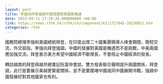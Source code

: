 ```yaml
---
layout: post
title: 李強向拜登強調中國發展對美國是機遇
date: 2023-09-11 17:59:20.000000000 +08:00
link: https://news.rthk.hk/rthk/ch/component/k2/1717845-20230911.htm
categories: rthk
---
```


國務院總理李強和美國總統拜登，在印度出席二十國集團領導人峰會期間，簡短交流，外交部指，李強向拜登強調，中國的發展對美國是機遇而不是挑戰，中美兩國應加強交流。拜登表示美方希望中國經濟不斷增長，不會阻止中國經濟的發長。

轉訪越南的拜登與越共總書記阮富仲會談，雙方發表聯合聲明提升兩國關係，拜登說，此行是要展示美越更緊密關係，並不是要圍堵中國或同中國展開冷戰，強調中國發展好對其他國家也有利。
